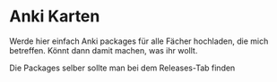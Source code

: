 # Anki Karten

Werde hier einfach Anki packages für alle Fächer hochladen, die mich betreffen. Könnt dann damit machen, was ihr wollt.

Die Packages selber sollte man bei dem Releases-Tab finden
